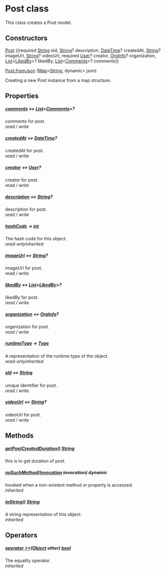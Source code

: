


# Post class









<p>This class creates a Post model.</p>




## Constructors

[Post](../models_post_post_model/Post/Post.md) (\{required [String](https://api.flutter.dev/flutter/dart-core/String-class.html) sId, [String](https://api.flutter.dev/flutter/dart-core/String-class.html)? description, [DateTime](https://api.flutter.dev/flutter/dart-core/DateTime-class.html)? createdAt, [String](https://api.flutter.dev/flutter/dart-core/String-class.html)? imageUrl, [String](https://api.flutter.dev/flutter/dart-core/String-class.html)? videoUrl, required [User](../models_user_user_info/User-class.md)? creator, [OrgInfo](../models_organization_org_info/OrgInfo-class.md)? organization, [List](https://api.flutter.dev/flutter/dart-core/List-class.html)&lt;[LikedBy](../models_post_post_model/LikedBy-class.md)>? likedBy, [List](https://api.flutter.dev/flutter/dart-core/List-class.html)&lt;[Comments](../models_post_post_model/Comments-class.md)>? comments\})

   

[Post.fromJson](../models_post_post_model/Post/Post.fromJson.md) ([Map](https://api.flutter.dev/flutter/dart-core/Map-class.html)&lt;[String](https://api.flutter.dev/flutter/dart-core/String-class.html), dynamic> json)

Creating a new Post instance from a map structure.   


## Properties

##### [comments](../models_post_post_model/Post/comments.md) &#8596; [List](https://api.flutter.dev/flutter/dart-core/List-class.html)&lt;[Comments](../models_post_post_model/Comments-class.md)>?



comments for post.  
_<span class="feature">read / write</span>_



##### [createdAt](../models_post_post_model/Post/createdAt.md) &#8596; [DateTime](https://api.flutter.dev/flutter/dart-core/DateTime-class.html)?



createdAt for post.  
_<span class="feature">read / write</span>_



##### [creator](../models_post_post_model/Post/creator.md) &#8596; [User](../models_user_user_info/User-class.md)?



creator for post.  
_<span class="feature">read / write</span>_



##### [description](../models_post_post_model/Post/description.md) &#8596; [String](https://api.flutter.dev/flutter/dart-core/String-class.html)?



description for post.  
_<span class="feature">read / write</span>_



##### [hashCode](https://api.flutter.dev/flutter/dart-core/Object/hashCode.html) &#8594; [int](https://api.flutter.dev/flutter/dart-core/int-class.html)



The hash code for this object.  
_<span class="feature">read-only</span><span class="feature">inherited</span>_



##### [imageUrl](../models_post_post_model/Post/imageUrl.md) &#8596; [String](https://api.flutter.dev/flutter/dart-core/String-class.html)?



imageUrl for post.  
_<span class="feature">read / write</span>_



##### [likedBy](../models_post_post_model/Post/likedBy.md) &#8596; [List](https://api.flutter.dev/flutter/dart-core/List-class.html)&lt;[LikedBy](../models_post_post_model/LikedBy-class.md)>?



likedBy for post.  
_<span class="feature">read / write</span>_



##### [organization](../models_post_post_model/Post/organization.md) &#8596; [OrgInfo](../models_organization_org_info/OrgInfo-class.md)?



organization for post.  
_<span class="feature">read / write</span>_



##### [runtimeType](https://api.flutter.dev/flutter/dart-core/Object/runtimeType.html) &#8594; [Type](https://api.flutter.dev/flutter/dart-core/Type-class.html)



A representation of the runtime type of the object.  
_<span class="feature">read-only</span><span class="feature">inherited</span>_



##### [sId](../models_post_post_model/Post/sId.md) &#8596; [String](https://api.flutter.dev/flutter/dart-core/String-class.html)



unique identifier for post.  
_<span class="feature">read / write</span>_



##### [videoUrl](../models_post_post_model/Post/videoUrl.md) &#8596; [String](https://api.flutter.dev/flutter/dart-core/String-class.html)?



videoUrl for post.  
_<span class="feature">read / write</span>_





## Methods

##### [getPostCreatedDuration](../models_post_post_model/Post/getPostCreatedDuration.md)() [String](https://api.flutter.dev/flutter/dart-core/String-class.html)



this is to get duration of post.  




##### [noSuchMethod](https://api.flutter.dev/flutter/dart-core/Object/noSuchMethod.html)([Invocation](https://api.flutter.dev/flutter/dart-core/Invocation-class.html) invocation) dynamic



Invoked when a non-existent method or property is accessed.  
_<span class="feature">inherited</span>_



##### [toString](https://api.flutter.dev/flutter/dart-core/Object/toString.html)() [String](https://api.flutter.dev/flutter/dart-core/String-class.html)



A string representation of this object.  
_<span class="feature">inherited</span>_





## Operators

##### [operator ==](https://api.flutter.dev/flutter/dart-core/Object/operator_equals.html)([Object](https://api.flutter.dev/flutter/dart-core/Object-class.html) other) [bool](https://api.flutter.dev/flutter/dart-core/bool-class.html)



The equality operator.  
_<span class="feature">inherited</span>_















